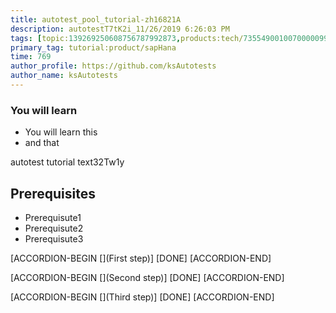 ```yaml
---
title: autotest_pool_tutorial-zh16821A
description: autotestT7tK2i_11/26/2019 6:26:03 PM
tags: [topic:139269250608756787992873,products:tech/73554900100700000996,tutorial:experience/advanced]
primary_tag: tutorial:product/sapHana
time: 769
author_profile: https://github.com/ksAutotests
author_name: ksAutotests
---
```

### You will learn
- You will learn this
- and that

autotest tutorial text32Tw1y

## Prerequisites
- Prerequisute1
- Prerequisute2
- Prerequisute3

[ACCORDION-BEGIN [](First step)]
[DONE]
[ACCORDION-END]

[ACCORDION-BEGIN [](Second step)]
[DONE]
[ACCORDION-END]

[ACCORDION-BEGIN [](Third step)]
[DONE]
[ACCORDION-END]

